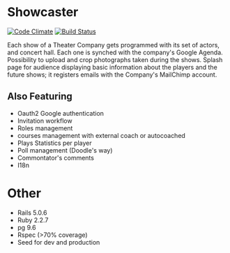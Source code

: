 # Showcaster
[![Code Climate](https://codeclimate.com/github/fitchMitch/show_caster.png)](https://codeclimate.com/github/fitchMitch/show_caster)
[![Build Status](https://travis-ci.org/fitchMitch/show_caster.svg?branch=master)](https://travis-ci.org/fitchMitch/show_caster)

Each show of a Theater Company gets programmed with its set of actors, and concert hall. Each one is
synched with the company's Google Agenda. Possibility to upload and crop photographs taken during the shows.
Splash page for audience displaying basic information about the players and the future shows; it registers emails with the Company's MailChimp account.

## Also Featuring
* Oauth2 Google authentication
* Invitation workflow
* Roles management
* courses management with external coach or autocoached
* Plays Statistics per player
* Poll management (Doodle's way)
* Commontator's comments
* I18n


# Other
* Rails 5.0.6
* Ruby  2.2.7
* pg 9.6
* Rspec (>70% coverage)
* Seed for dev and production
